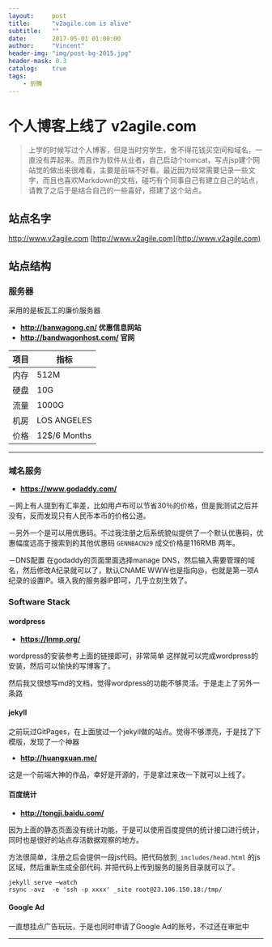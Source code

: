 ```yaml
---
layout:     post
title:      "v2agile.com is alive"
subtitle:   ""
date:       2017-05-01 01:00:00
author:     "Vincent"
header-img: "img/post-bg-2015.jpg"
header-mask: 0.3
catalog:    true
tags:
    - 折腾
---
```


# 个人博客上线了 v2agile.com

>上学的时候写过个人博客，但是当时穷学生，舍不得花钱买空间和域名，一直没有弄起来。而且作为软件从业者，自己启动个tomcat，写点jsp建个网站觉的做出来很难看，主要是前端不好看。最近因为经常需要记录一些文字，而且也喜欢Markdown的文档，碰巧有个同事自己有建立自己的站点，请教了之后于是结合自己的一些喜好，搭建了这个站点。

## 站点名字
http://www.v2agile.com
[http://www.v2agile.com](http://www.v2agile.com)

## 站点结构

### 服务器
采用的是板瓦工的廉价服务器

- **http://banwagong.cn/ 优惠信息网站**
- **http://bandwagonhost.com/ 官网**

项目     | 指标
-------- | ---
内存 | 512M
硬盘    | 10G
流量 | 1000G
机房 | LOS ANGELES
价格 | 12$/6 Months


-------------------

### 域名服务


- **https://www.godaddy.com/**

－网上有人提到有汇率差，比如用卢布可以节省30％的价格，但是我测试之后并没有，反而发现只有人民币本币的价格公道。

－另外一个是可以用优惠码。不过我注册之后系统貌似提供了一个默认优惠码，优惠幅度远高于搜索到的其他优惠码 `GENNBACN29` 成交价格是116RMB 两年。
 
 －DNS配置
 在godaddy的页面里面选择manage DNS，然后输入需要管理的域名，然后修改A纪录就可以了，默认CNAME WWW也是指向@，也就是第一项A纪录的设置IP。填入我的服务器IP即可，几乎立刻生效了。

### Software Stack

####  wordpress

- **https://lnmp.org/**

wordpress的安装参考上面的链接即可，非常简单
这样就可以完成wordpress的安装，然后可以愉快的写博客了。

然后我又很想写md的文档，觉得wordpress的功能不够灵活。于是走上了另外一条路

#### jekyll

之前玩过GitPages，在上面放过一个jekyll做的站点。觉得不够漂亮，于是找了下模版，发现了一个神器

- **http://huangxuan.me/**

这是一个前端大神的作品，幸好是开源的，于是拿过来改一下就可以上线了。

#### 百度统计 

- **http://tongji.baidu.com/**

因为上面的静态页面没有统计功能，于是可以使用百度提供的统计接口进行统计，同时也是很好的站点存活数据观察的地方。

方法很简单，注册之后会提供一段js代码。把代码放到`_includes/head.html` 的js区域，然后重新生成全部代码. 并把代码上传到服务的服务目录就可以了。

```
jekyll serve —watch
rsync -avz  -e 'ssh -p xxxx' _site root@23.106.150.18:/tmp/
```

#### Google Ad

一直想挂点广告玩玩，于是也同时申请了Google Ad的账号，不过还在审批中

---------

[1]: http://www.v2agile.com
[1]: http://www.v2agile.com/index.html


